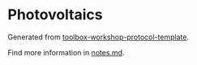 # Photovoltaics
Generated from [toolbox-workshop-protocol-template](https://github.com/pep-dortmund/toolbox-workshop-protocol-template).

Find more information in [notes.md](notes.md).
